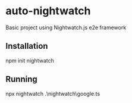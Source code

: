 # auto-nightwatch
Basic project using Nightwatch.js e2e framework

## Installation
npm init nightwatch

## Running
npx nightwatch .\nightwatch\google.ts
